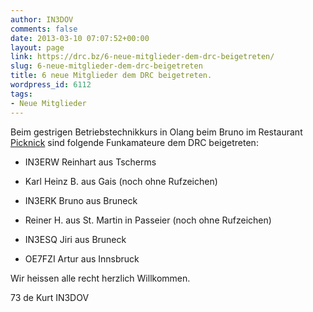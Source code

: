 ```yaml
---
author: IN3DOV
comments: false
date: 2013-03-10 07:07:52+00:00
layout: page
link: https://drc.bz/6-neue-mitglieder-dem-drc-beigetreten/
slug: 6-neue-mitglieder-dem-drc-beigetreten
title: 6 neue Mitglieder dem DRC beigetreten.
wordpress_id: 6112
tags:
- Neue Mitglieder
---
```


Beim gestrigen Betriebstechnikkurs in Olang beim Bruno im Restaurant [Picknick](http://mypicknick.it/index_de.html) sind folgende Funkamateure dem DRC beigetreten:



	
  * IN3ERW Reinhart aus Tscherms

	
  * Karl Heinz B. aus Gais (noch ohne Rufzeichen)

	
  * IN3ERK Bruno aus Bruneck

	
  * Reiner H. aus St. Martin in Passeier (noch ohne Rufzeichen)

	
  * IN3ESQ Jiri aus Bruneck

	
  * OE7FZI Artur aus Innsbruck


Wir heissen alle recht herzlich Willkommen.

73 de Kurt IN3DOV

